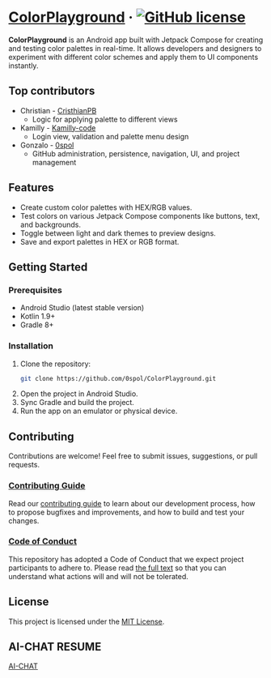# [ColorPlayground](https://github.com/0spol/colorplayground) &middot; [![GitHub license](https://img.shields.io/badge/license-MIT-blue.svg)](https://github.com/yourusername/tup/blob/main/LICENSE)

**ColorPlayground** is an Android app built with Jetpack Compose for creating and testing color palettes in real-time. It allows developers and designers to experiment with different color schemes and apply them to UI components instantly.

## Top contributors

- Christian - [CristhianPB](https://github.com/CristhianPB)
   - Logic for applying palette to different views
- Kamilly - [Kamilly-code](https://github.com/Kamilly-code)
   - Login view, validation and palette menu design
- Gonzalo - [0spol](https://github.com/0spol)
   - GitHub administration, persistence, navigation, UI, and project management


## Features
- Create custom color palettes with HEX/RGB values.
- Test colors on various Jetpack Compose components like buttons, text, and backgrounds.
- Toggle between light and dark themes to preview designs.
- Save and export palettes in HEX or RGB format.

## Getting Started
### Prerequisites
- Android Studio (latest stable version)
- Kotlin 1.9+
- Gradle 8+

### Installation
1. Clone the repository:
   ```bash
   git clone https://github.com/0spol/ColorPlayground.git
   ```
2. Open the project in Android Studio.
3. Sync Gradle and build the project.
4. Run the app on an emulator or physical device.

## Contributing
Contributions are welcome! Feel free to submit issues, suggestions, or pull requests.

### [Contributing Guide](./CONTRIBUTING.md)

Read our [contributing guide](./CONTRIBUTING.md) to learn about our development process, how to propose bugfixes and improvements, and how to build and test your changes.

### [Code of Conduct](./CODE_OF_CONDUCT.md)

This repository has adopted a Code of Conduct that we expect project participants to adhere to. Please read [the full text](./CODE_OF_CONDUCT.md) so that you can understand what actions will and will not be tolerated.

## License
This project is licensed under the [MIT License](LICENSE).

## AI-CHAT RESUME
[AI-CHAT](AI-CHAT.md)